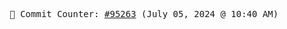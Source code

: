 <p align="center">
    <samp>
        📮 Commit Counter: <a href="https://github.com/Javascript-void0/Javascript-void0/commits/main">#95263</a> (July 05, 2024 @ 10:40 AM)
    </samp>
</p>